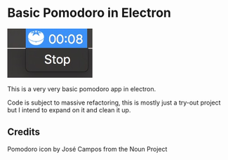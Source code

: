 # Basic Pomodoro in Electron

![App icon in OSX tray displaying time](screenshots/example.jpg "Pomodoro app screenshot")

This is a very very basic pomodoro app in electron. 

Code is subject to massive refactoring, this is mostly just a try-out project but I intend to expand on it and clean it up.

## Credits

Pomodoro icon by José Campos from the Noun Project